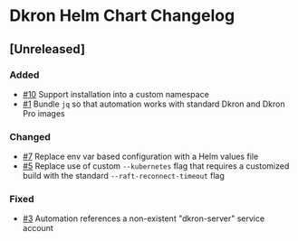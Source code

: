 # Dkron Helm Chart Changelog

## [Unreleased]
### Added
- [#10](https://github.com/Megalithic-LLC/dkron-helm/issues/10) Support installation into a custom namespace
- [#1](https://github.com/Megalithic-LLC/dkron-helm/issues/1) Bundle `jq` so that automation works with standard Dkron and Dkron Pro images

### Changed
- [#7](https://github.com/Megalithic-LLC/dkron-helm/issues/7) Replace env var based configuration with a Helm values file
- [#5](https://github.com/Megalithic-LLC/dkron-helm/issues/5) Replace use of custom `--kubernetes` flag that requires a customized build with the standard `--raft-reconnect-timeout` flag

### Fixed
- [#3](https://github.com/Megalithic-LLC/dkron-helm/issues/3) Automation references a non-existent "dkron-server" service account
